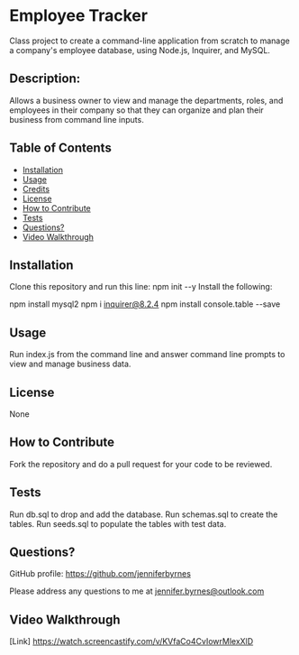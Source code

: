 
# Employee Tracker

Class project to create a command-line application from scratch to manage a company's employee database, using Node.js, Inquirer, and MySQL.

## Description:

Allows a business owner to view and manage the departments, roles, and employees in their company so that they can organize and plan their business from command line inputs.

## Table of Contents

- [Installation](#installation)
- [Usage](#usage)
- [Credits](#credits)
- [License](#license)
- [How to Contribute](#How-to-Contribute)
- [Tests](#Tests)
- [Questions?](#Questions)
- [Video Walkthrough](#Video-Walkthrough)

## Installation

Clone this repository and run this line: npm init --y
Install the following:  

  npm install mysql2
  npm i inquirer@8.2.4
  npm install console.table --save

## Usage

Run index.js from the command line and answer command line prompts to view and manage business data.

## License

None

## How to Contribute

Fork the repository and do a pull request for your code to be reviewed.

## Tests

  Run db.sql to drop and add the database.
  Run schemas.sql to create the tables.
  Run seeds.sql to populate the tables with test data.

## Questions?

GitHub profile: https://github.com/jenniferbyrnes

Please address any questions to me at jennifer.byrnes@outlook.com

## Video Walkthrough

[Link] https://watch.screencastify.com/v/KVfaCo4CvIowrMlexXlD
  
  